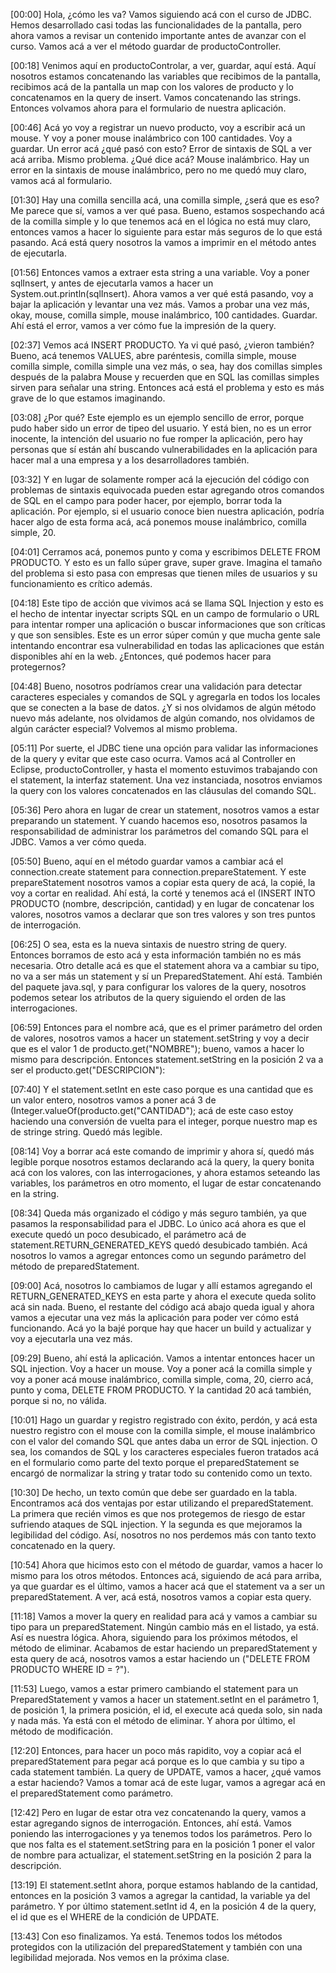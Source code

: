 [00:00] Hola, ¿cómo les va? Vamos siguiendo acá con el curso de JDBC. Hemos desarrollado casi todas las funcionalidades de la pantalla, pero ahora vamos a revisar un contenido importante antes de avanzar con el curso. Vamos acá a ver el método guardar de productoController.

[00:18] Venimos aquí en productoControlar, a ver, guardar, aquí está. Aquí nosotros estamos concatenando las variables que recibimos de la pantalla, recibimos acá de la pantalla un map con los valores de producto y lo concatenamos en la query de insert. Vamos concatenando las strings. Entonces volvamos ahora para el formulario de nuestra aplicación.

[00:46] Acá yo voy a registrar un nuevo producto, voy a escribir acá un mouse. Y voy a poner mouse inalámbrico con 100 cantidades. Voy a guardar. Un error acá ¿qué pasó con esto? Error de sintaxis de SQL a ver acá arriba. Mismo problema. ¿Qué dice acá? Mouse inalámbrico. Hay un error en la sintaxis de mouse inalámbrico, pero no me quedó muy claro, vamos acá al formulario.

[01:30] Hay una comilla sencilla acá, una comilla simple, ¿será que es eso? Me parece que sí, vamos a ver qué pasa. Bueno, estamos sospechando acá de la comilla simple y lo que tenemos acá en el lógica no está muy claro, entonces vamos a hacer lo siguiente para estar más seguros de lo que está pasando. Acá está query nosotros la vamos a imprimir en el método antes de ejecutarla.

[01:56] Entonces vamos a extraer esta string a una variable. Voy a poner sqlInsert, y antes de ejecutarla vamos a hacer un System.out.println(sqlInsert). Ahora vamos a ver qué está pasando, voy a bajar la aplicación y levantar una vez más. Vamos a probar una vez más, okay, mouse, comilla simple, mouse inalámbrico, 100 cantidades. Guardar. Ahí está el error, vamos a ver cómo fue la impresión de la query.

[02:37] Vemos acá INSERT PRODUCTO. Ya vi qué pasó, ¿vieron también? Bueno, acá tenemos VALUES, abre paréntesis, comilla simple, mouse comilla simple, comilla simple una vez más, o sea, hay dos comillas simples después de la palabra Mouse y recuerden que en SQL las comillas simples sirven para señalar una string. Entonces acá está el problema y esto es más grave de lo que estamos imaginando.

[03:08] ¿Por qué? Este ejemplo es un ejemplo sencillo de error, porque pudo haber sido un error de tipeo del usuario. Y está bien, no es un error inocente, la intención del usuario no fue romper la aplicación, pero hay personas que sí están ahí buscando vulnerabilidades en la aplicación para hacer mal a una empresa y a los desarrolladores también.

[03:32] Y en lugar de solamente romper acá la ejecución del código con problemas de sintaxis equivocada pueden estar agregando otros comandos de SQL en el campo para poder hacer, por ejemplo, borrar toda la aplicación. Por ejemplo, si el usuario conoce bien nuestra aplicación, podría hacer algo de esta forma acá, acá ponemos mouse inalámbrico, comilla simple, 20.

[04:01] Cerramos acá, ponemos punto y coma y escribimos DELETE FROM PRODUCTO. Y esto es un fallo súper grave, super grave. Imagina el tamaño del problema si esto pasa con empresas que tienen miles de usuarios y su funcionamiento es crítico además.

[04:18] Este tipo de acción que vivimos acá se llama SQL Injection y esto es el hecho de intentar inyectar scripts SQL en un campo de formulario o URL para intentar romper una aplicación o buscar informaciones que son críticas y que son sensibles. Este es un error súper común y que mucha gente sale intentando encontrar esa vulnerabilidad en todas las aplicaciones que están disponibles ahí en la web. ¿Entonces, qué podemos hacer para protegernos?

[04:48] Bueno, nosotros podríamos crear una validación para detectar caracteres especiales y comandos de SQL y agregarla en todos los locales que se conecten a la base de datos. ¿Y si nos olvidamos de algún método nuevo más adelante, nos olvidamos de algún comando, nos olvidamos de algún carácter especial? Volvemos al mismo problema.

[05:11] Por suerte, el JDBC tiene una opción para validar las informaciones de la query y evitar que este caso ocurra. Vamos acá al Controller en Eclipse, productoController, y hasta el momento estuvimos trabajando con el statement, la interfaz statement. Una vez instanciada, nosotros enviamos la query con los valores concatenados en las cláusulas del comando SQL.

[05:36] Pero ahora en lugar de crear un statement, nosotros vamos a estar preparando un statement. Y cuando hacemos eso, nosotros pasamos la responsabilidad de administrar los parámetros del comando SQL para el JDBC. Vamos a ver cómo queda.

[05:50] Bueno, aquí en el método guardar vamos a cambiar acá el connection.create statement para connection.prepareStatement. Y este prepareStatement nosotros vamos a copiar esta query de acá, la copié, la voy a cortar en realidad. Ahí está, la corté y tenemos acá el (INSERT INTO PRODUCTO (nombre, descripción, cantidad) y en lugar de concatenar los valores, nosotros vamos a declarar que son tres valores y son tres puntos de interrogación.

[06:25] O sea, esta es la nueva sintaxis de nuestro string de query. Entonces borramos de esto acá y esta información también no es más necesaria. Otro detalle acá es que el statement ahora va a cambiar su tipo, no va a ser más un statement y sí un PreparedStatement. Ahí está. También del paquete java.sql, y para configurar los valores de la query, nosotros podemos setear los atributos de la query siguiendo el orden de las interrogaciones.

[06:59] Entonces para el nombre acá, que es el primer parámetro del orden de valores, nosotros vamos a hacer un statement.setString y voy a decir que es el valor 1 de producto.get("NOMBRE"); bueno, vamos a hacer lo mismo para descripción. Entonces statement.setString en la posición 2 va a ser el producto.get("DESCRIPCION"):

[07:40] Y el statement.setInt en este caso porque es una cantidad que es un valor entero, nosotros vamos a poner acá 3 de (Integer.valueOf(producto.get("CANTIDAD"); acá de este caso estoy haciendo una conversión de vuelta para el integer, porque nuestro map es de stringe string. Quedó más legible.

[08:14] Voy a borrar acá este comando de imprimir y ahora sí, quedó más legible porque nosotros estamos declarando acá la query, la query bonita acá con los valores, con las interrogaciones, y ahora estamos seteando las variables, los parámetros en otro momento, el lugar de estar concatenando en la string.

[08:34] Queda más organizado el código y más seguro también, ya que pasamos la responsabilidad para el JDBC. Lo único acá ahora es que el execute quedó un poco desubicado, el parámetro acá de statement.RETURN_GENERATED_KEYS quedó desubicado también. Acá nosotros lo vamos a agregar entonces como un segundo parámetro del método de preparedStatement.

[09:00] Acá, nosotros lo cambiamos de lugar y allí estamos agregando el RETURN_GENERATED_KEYS en esta parte y ahora el execute queda solito acá sin nada. Bueno, el restante del código acá abajo queda igual y ahora vamos a ejecutar una vez más la aplicación para poder ver cómo está funcionando. Acá yo la bajé porque hay que hacer un build y actualizar y voy a ejecutarla una vez más.

[09:29] Bueno, ahí está la aplicación. Vamos a intentar entonces hacer un SQL injection. Voy a hacer un mouse. Voy a poner acá la comilla simple y voy a poner acá mouse inalámbrico, comilla simple, coma, 20, cierro acá, punto y coma, DELETE FROM PRODUCTO. Y la cantidad 20 acá también, porque si no, no válida.

[10:01] Hago un guardar y registro registrado con éxito, perdón, y acá esta nuestro registro con el mouse con la comilla simple, el mouse inalámbrico con el valor del comando SQL que antes daba un error de SQL injection. O sea, los comandos de SQL y los caracteres especiales fueron tratados acá en el formulario como parte del texto porque el preparedStatement se encargó de normalizar la string y tratar todo su contenido como un texto.

[10:30] De hecho, un texto común que debe ser guardado en la tabla. Encontramos acá dos ventajas por estar utilizando el preparedStatement. La primera que recién vimos es que nos protegemos de riesgo de estar sufriendo ataques de SQL injection. Y la segunda es que mejoramos la legibilidad del código. Así, nosotros no nos perdemos más con tanto texto concatenado en la query.

[10:54] Ahora que hicimos esto con el método de guardar, vamos a hacer lo mismo para los otros métodos. Entonces acá, siguiendo de acá para arriba, ya que guardar es el último, vamos a hacer acá que el statement va a ser un preparedStatement. A ver, acá está, nosotros vamos a copiar esta query.

[11:18] Vamos a mover la query en realidad para acá y vamos a cambiar su tipo para un preparedStatement. Ningún cambio más en el listado, ya está. Así es nuestra lógica. Ahora, siguiendo para los próximos métodos, el método de eliminar. Acabamos de estar haciendo un preparedStatement y esta query de acá, nosotros vamos a estar haciendo un ("DELETE FROM PRODUCTO WHERE ID = ?").

[11:53] Luego, vamos a estar primero cambiando el statement para un PreparedStatement y vamos a hacer un statement.setInt en el parámetro 1, de posición 1, la primera posición, el id, el execute acá queda solo, sin nada y nada más. Ya está con el método de eliminar. Y ahora por último, el método de modificación.

[12:20] Entonces, para hacer un poco más rapidito, voy a copiar acá el preparedStatement para pegar acá porque es lo que cambia y su tipo a cada statement también. La query de UPDATE, vamos a hacer, ¿qué vamos a estar haciendo? Vamos a tomar acá de este lugar, vamos a agregar acá en el preparedStatement como parámetro.

[12:42] Pero en lugar de estar otra vez concatenando la query, vamos a estar agregando signos de interrogación. Entonces, ahí está. Vamos poniendo las interrogaciones y ya tenemos todos los parámetros. Pero lo que nos falta es el statement.setString para en la posición 1 poner el valor de nombre para actualizar, el statement.setString en la posición 2 para la descripción.

[13:19] El statement.setInt ahora, porque estamos hablando de la cantidad, entonces en la posición 3 vamos a agregar la cantidad, la variable ya del parámetro. Y por último statement.setInt id 4, en la posición 4 de la query, el id que es el WHERE de la condición de UPDATE.

[13:43] Con eso finalizamos. Ya está. Tenemos todos los métodos protegidos con la utilización del preparedStatement y también con una legibilidad mejorada. Nos vemos en la próxima clase.

